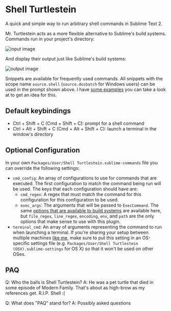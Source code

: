Shell Turtlestein
=================

A quick and simple way to run arbitrary shell commands in Sublime Text 2.

Mr. Turtlestein acts as a more flexible alternative to Sublime's build systems.
Commands run in your project's directory:

![input image]()

And display their output just like Sublime's build systems:

![output image]()

Snippets are available for frequently used commands.  All snippets with the
scope name `source.shell` (`source.dosbatch` for Windows users) can be used in
the prompt shown above.  I have
[some examples](https://github.com/misfo/Sublime-Packages/tree/master/User/Snippets/Shell)
you can take a look at to get an idea for this.


Default keybindings
-------------------
* Ctrl + Shift + C (Cmd + Shift + C): prompt for a shell command
* Ctrl + Alt + Shift + C (Cmd + Alt + Shift + C): launch a terminal in the
  window's directory


Optional Configuration
----------------------
In your own `Packages/User/Shell Turtlestein.sublime-commands` file you can
override the following settings:

  * `cmd_config`: An array of configurations to use for commands that are
  	executed.  The first configuration to match the command being run will be
  	used.  The keys that each configuration should have are:
  	* `cmd_regex`: A regex that must match the command for this configuration
  	  for this configuration to be used.
  	* `exec_args`: The arguments that will be passed to `ExecCommand`.  The same
  	  [options that are available to build systems](http://sublimetext.info/docs/en/reference/build_systems.html)
  	  are available here, but `file_regex`, `line_regex`, `encoding`, `env`, and
  	  `path` are the only options that make sense to use with this plugin.
  * `terminal_cmd`: An array of arguments representing the command to run when
    launching a terminal.  If you're sharing your setup between multiple
    machines [like me](https://github.com/misfo/Sublime-Packages), make sure to
    put this setting in an OS-specific settings file
    (e.g. `Packages/User/Shell Turtlestein (OSX).sublime-settings` for OS X)
    so that it won't be used on other OSes.


PAQ
---
Q: Who the balls is Shell Turtlestein?
A: He was a pet turtle that died in some episode of Modern Family.  That's about
   as high-brow as my references get.  R.I.P. Shell :(

Q: What does "PAQ" stand for?
A: Possibly asked questions